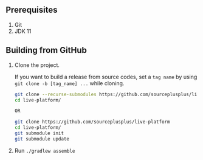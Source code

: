## Prerequisites

1. Git
2. JDK 11

## Building from GitHub
1. Clone the project.

    If you want to build a release from source codes, set a `tag name` by using `git clone -b [tag_name] ...` while cloning.
    
    ```bash
    git clone --recurse-submodules https://github.com/sourceplusplus/live-platform
    cd live-platform/
    
    OR
    
    git clone https://github.com/sourceplusplus/live-platform
    cd live-platform/
    git submodule init
    git submodule update
    ```
   
1. Run `./gradlew assemble`

